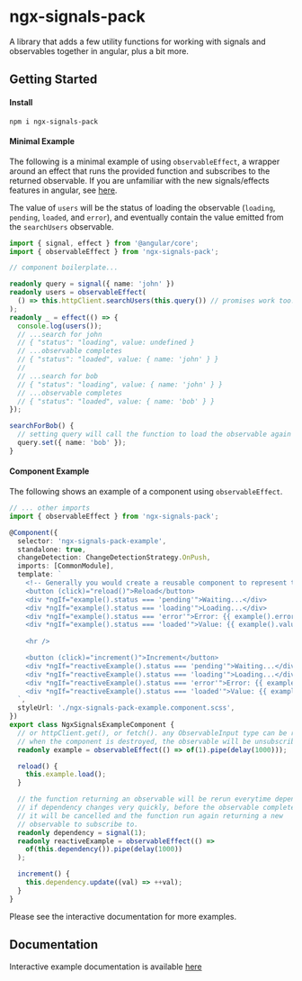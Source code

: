 # ngx-signals-pack

A library that adds a few utility functions for working with signals and observables together in angular, plus a bit more.

## Getting Started

#### Install

`npm i ngx-signals-pack`

#### Minimal Example
The following is a minimal example of using `observableEffect`, a wrapper around an effect that runs the provided function and subscribes to the returned observable.  If you are unfamiliar with the new signals/effects features in angular, see [here](https://angular.io/guide/signals).

The value of `users` will be the status of loading the observable (`loading`, `pending`, `loaded`, and `error`), and eventually contain the value emitted from the `searchUsers` observable.

```typescript
import { signal, effect } from '@angular/core';
import { observableEffect } from 'ngx-signals-pack';

// component boilerplate...

readonly query = signal({ name: 'john' })
readonly users = observableEffect(
  () => this.httpClient.searchUsers(this.query()) // promises work too!
); 
readonly _ = effect(() => {
  console.log(users());
  // ...search for john
  // { "status": "loading", value: undefined }
  // ...observable completes
  // { "status": "loaded", value: { name: 'john' } }
  //
  // ...search for bob
  // { "status": "loading", value: { name: 'john' } }
  // ...observable completes
  // { "status": "loaded", value: { name: 'bob' } }
});

searchForBob() {
  // setting query will call the function to load the observable again
  query.set({ name: 'bob' });
}

```

#### Component Example

The following shows an example of a component using `observableEffect`.

```typescript
// ... other imports
import { observableEffect } from 'ngx-signals-pack';

@Component({
  selector: 'ngx-signals-pack-example',
  standalone: true,
  changeDetection: ChangeDetectionStrategy.OnPush,
  imports: [CommonModule],
  template: `
    <!-- Generally you would create a reusable component to represent the different states -->
    <button (click)="reload()">Reload</button>
    <div *ngIf="example().status === 'pending'">Waiting...</div>
    <div *ngIf="example().status === 'loading'">Loading...</div>
    <div *ngIf="example().status === 'error'">Error: {{ example().error }}</div>
    <div *ngIf="example().status === 'loaded'">Value: {{ example().value }}</div>
    
    <hr />

    <button (click)="increment()">Increment</button>
    <div *ngIf="reactiveExample().status === 'pending'">Waiting...</div>
    <div *ngIf="reactiveExample().status === 'loading'">Loading...</div>
    <div *ngIf="reactiveExample().status === 'error'">Error: {{ example().error }}</div>
    <div *ngIf="reactiveExample().status === 'loaded'">Value: {{ example().value }}</div>
  `,
  styleUrl: './ngx-signals-pack-example.component.scss',
})
export class NgxSignalsExampleComponent {
  // or httpClient.get(), or fetch(). any ObservableInput type can be returned.
  // when the component is destroyed, the observable will be unsubscribed
  readonly example = observableEffect(() => of(1).pipe(delay(1000)));

  reload() {
    this.example.load();
  }

  // the function returning an observable will be rerun everytime dependency changes
  // if dependency changes very quickly, before the observable completes,
  // it will be cancelled and the function run again returning a new 
  // observable to subscribe to.
  readonly dependency = signal(1);
  readonly reactiveExample = observableEffect(() => 
    of(this.dependency()).pipe(delay(1000))
  );

  increment() {
    this.dependency.update((val) => ++val);
  }
}
```

Please see the interactive documentation for more examples.

## Documentation

Interactive example documentation is available [here](https://stephen-moyer.github.io/ngx-signals-pack/)
